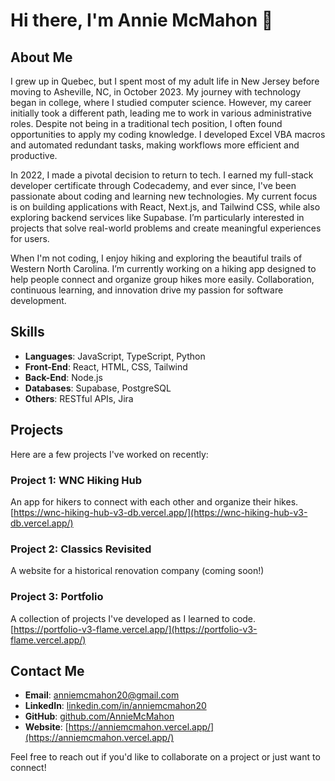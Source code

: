 # Hi there, I'm Annie McMahon 👋

## About Me
I grew up in Quebec, but I spent most of my adult life in New Jersey before moving to Asheville, NC, in October 2023. My journey with technology began in college, where I studied computer science. However, my career initially took a different path, leading me to work in various administrative roles. Despite not being in a traditional tech position, I often found opportunities to apply my coding knowledge. I developed Excel VBA macros and automated redundant tasks, making workflows more efficient and productive.

In 2022, I made a pivotal decision to return to tech. I earned my full-stack developer certificate through Codecademy, and ever since, I've been passionate about coding and learning new technologies. My current focus is on building applications with React, Next.js, and Tailwind CSS, while also exploring backend services like Supabase. I’m particularly interested in projects that solve real-world problems and create meaningful experiences for users.

When I'm not coding, I enjoy hiking and exploring the beautiful trails of Western North Carolina. I’m currently working on a hiking app designed to help people connect and organize group hikes more easily. Collaboration, continuous learning, and innovation drive my passion for software development.

## Skills
- **Languages**: JavaScript, TypeScript, Python
- **Front-End**: React, HTML, CSS, Tailwind
- **Back-End**: Node.js
- **Databases**: Supabase, PostgreSQL
- **Others**: RESTful APIs, Jira

## Projects
Here are a few projects I've worked on recently:

### Project 1: WNC Hiking Hub
An app for hikers to connect with each other and organize their hikes.
[https://wnc-hiking-hub-v3-db.vercel.app/](https://wnc-hiking-hub-v3-db.vercel.app/)

### Project 2: Classics Revisited
A website for a historical renovation company (coming soon!)

### Project 3: Portfolio
A collection of projects I've developed as I learned to code.
[https://portfolio-v3-flame.vercel.app/](https://portfolio-v3-flame.vercel.app/)

## Contact Me
- **Email**: anniemcmahon20@gmail.com
- **LinkedIn**: [linkedin.com/in/anniemcmahon20](https://www.linkedin.com/in/anniemcmahon20)
- **GitHub**: [github.com/AnnieMcMahon](https://github.com/AnnieMcMahon)
- **Website**: [https://anniemcmahon.vercel.app/](https://anniemcmahon.vercel.app/)

Feel free to reach out if you'd like to collaborate on a project or just want to connect!